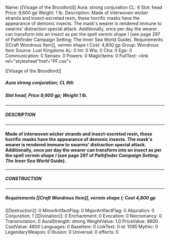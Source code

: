 Name: [[Visage of the Broodlord]]
Aura: strong conjuration
CL: 6
Slot: head
Price: 9,600 gp
Weight: 1 lb.
Description: Made of interwoven wicker strands and insect-excreted resin, these horrific masks have the appearance of demonic insects. The mask's wearer is rendered immune to swarms' distraction special attack. Additionally, once per day the wearer can transform into an insect as per the spell vermin shape I (see page 297 of Pathfinder Campaign Setting: The Inner Sea World Guide).
Requirements: [[Craft Wondrous Item]], vermin shape I
Cost: 4,800 gp
Group: Wondrous Item
Source: Lost Kingdoms
AL: 0
Int: 0
Wis: 0
Cha: 0
Ego: 0
Communication: 0
Senses: 0
Powers: 0
MagicItems: 0
FullText: <link rel="stylesheet"href="PF.css"><div class="heading"><p class="alignleft">[[Visage of the Broodlord]]</p><div style="clear: both;"></div></div><div><h5><b>Aura </b>strong conjuration; <b>CL </b>6th</h5><h5><b>Slot </b>head; <b>Price </b>9,600 gp; <b>Weight </b>1 lb.</h5></div><hr/><div><h5><b>DESCRIPTION</b></h5></div><hr/><div><h4><p>Made of interwoven wicker strands and insect-excreted resin, these horrific masks have the appearance of demonic insects. The mask's wearer is rendered immune to swarms' distraction special attack. Additionally, once per day the wearer can transform into an insect as per the spell <i>vermin shape I</i> (see page 297 of <i>Pathfinder Campaign Setting</i>: <i>The Inner Sea World</i> Guide).</p></h4></div><hr/><div><h5><b>CONSTRUCTION</b></h5></div><hr/><div><h5><b>Requirements </b>[[Craft Wondrous Item]], <i>vermin shape I</i>; <b>Cost </b>4,800 gp</h5></div>
[[Destruction]]: 0
MinorArtifactFlag: 0
MajorArtifactFlag: 0
Abjuration: 0
Conjuration: 1
[[Divination]]: 0
Enchantment: 0
Evocation: 0
Necromancy: 0
Transmutation: 0
AuraStrength: strong
WeightValue: 1.0
PriceValue: 9600
CostValue: 4800
Languages: 0
BaseItem: 0
LinkText: 0
id: 1095
Mythic: 0
LegendaryWeapon: 0
Illusion: 0
Universal: 0
effects: 0
